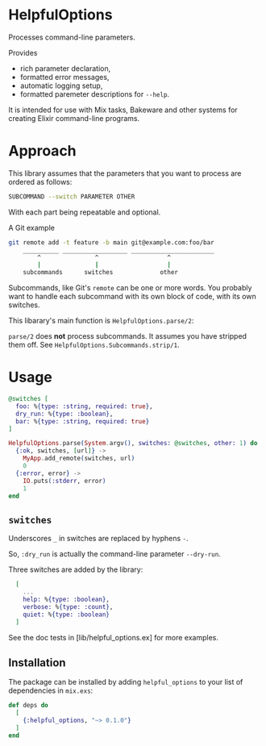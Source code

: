 # HelpfulOptions

Processes command-line parameters.

Provides

* rich parameter declaration,
* formatted error messages,
* automatic logging setup,
* formatted paremeter descriptions for `--help`.

It is intended for use with Mix tasks,
Bakeware and other systems for creating Elixir
command-line programs.

# Approach

This library assumes that the parameters that you want to process
are ordered as follows:

```sh
SUBCOMMAND --switch PARAMETER OTHER
```

With each part being repeatable and optional.

A Git example

```sh
git remote add -t feature -b main git@example.com:foo/bar
    __________ __________________ _______________________
        ^               ^                   ^
        |               |                   |
    subcommands      switches             other
```

Subcommands, like Git's `remote` can be one or more words.
You probably want to handle each subcommand with its own block of code,
with its own switches.

This libarary's main function is `HelpfulOptions.parse/2`:

`parse/2` does **not** process subcommands.
It assumes you have stripped them off.
See `HelpfulOptions.Subcommands.strip/1`.

# Usage

```elixir
@switches [
  foo: %{type: :string, required: true},
  dry_run: %{type: :boolean},
  bar: %{type: :string, required: true}
]

HelpfulOptions.parse(System.argv(), switches: @switches, other: 1) do
  {:ok, switches, [url]} ->
    MyApp.add_remote(switches, url)
    0
  {:error, error} ->
    IO.puts(:stderr, error)
    1
end
```

## `switches`

Underscores `_` in switches are replaced by hyphens `-`.

So, `:dry_run` is actually the command-line parameter `--dry-run`.

Three switches are added by the library:

```elixir
  [
    ...
    help: %{type: :boolean},
    verbose: %{type: :count},
    quiet: %{type: :boolean}
  ]
```

See the doc tests in [lib/helpful_options.ex] for more examples.

## Installation

The package can be installed by adding `helpful_options`
to your list of dependencies in `mix.exs`:

```elixir
def deps do
  [
    {:helpful_options, "~> 0.1.0"}
  ]
end
```
